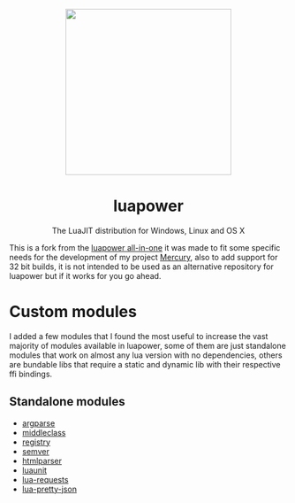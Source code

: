 <html>
    <p align="center">
        <img width="300px" src="https://luapower.com/luapower.png"/>
    </p>
    <h1 align="center">luapower</h1>
    <p align="center">
       The LuaJIT distribution for Windows, Linux and OS X
    </p>
</html>

This is a fork from the [luapower all-in-one](https://github.com/luapower/luapower-all) it was made to fit some specific needs for the development of my project [Mercury](https://github.com/Sledmine/Mercury), also to add support for 32 bit builds, it is not intended to be used as an alternative repository for luapower but if it works for you go ahead.

# Custom modules
I added a few modules that I found the most useful to increase the vast majority of modules available in luapower, some of them are just standalone modules that work on almost any lua version with no dependencies, others are bundable libs that require a static and dynamic lib with their respective ffi bindings.

## Standalone modules 

- [argparse](https://github.com/luarocks/argparse)
- [middleclass](https://github.com/kikito/middleclass)
- [registry](https://github.com/Tieske/registry/blob/master/src/registry.lua)
- [semver](https://github.com/kikito/semver.lua)
- [htmlparser](https://github.com/msva/lua-htmlparser)
- [luaunit](https://github.com/bluebird75/luaunit)
- [lua-requests](https://github.com/JakobGreen/lua-requests)
- [lua-pretty-json](https://github.com/Sledmine/lua-pretty-json)